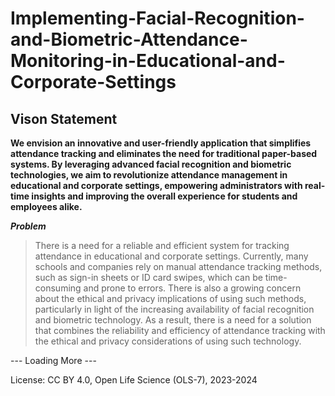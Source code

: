 # Implementing-Facial-Recognition-and-Biometric-Attendance-Monitoring-in-Educational-and-Corporate-Settings

## Vison Statement
**We envision an innovative and user-friendly application that simplifies attendance tracking and eliminates the need for traditional paper-based systems. By leveraging advanced facial recognition and biometric technologies, we aim to revolutionize attendance management in educational and corporate settings, empowering administrators with real-time insights and improving the overall experience for students and employees alike.**

***Problem***

> There is a need for a reliable and efficient system for tracking attendance in educational and corporate settings. Currently, many schools and companies rely on manual attendance tracking methods, such as sign-in sheets or ID card swipes, which can be time-consuming and prone to errors. There is also a growing concern about the ethical and privacy implications of using such methods, particularly in light of the increasing availability of facial recognition and biometric technology. As a result, there is a need for a solution that combines the reliability and efficiency of attendance tracking with the ethical and privacy considerations of using such technology.

--- Loading More ---


License: CC BY 4.0, Open Life Science (OLS-7), 2023-2024
